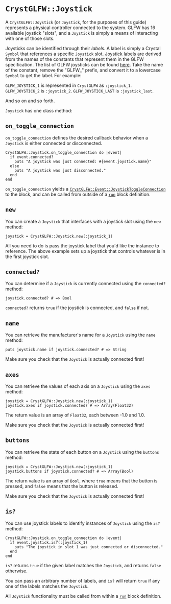 # `CrystGLFW::Joystick`

A `CrystGLFW::Joystick` (or `Joystick`, for the purposes of this guide) represents a physical controller connected to the system. GLFW has 16 available joystick "slots", and a `Joystick` is simply a means of interacting with one of those slots.

Joysticks can be identified through their *labels*. A label is simply a Crystal `Symbol` that references a specific `Joystick` slot. Joystick labels are derived from the names of the constants that represent them in the GLFW specification. The list of GLFW joysticks can be found [here](http://www.glfw.org/docs/latest/group__joysticks.html). Take the name of the constant, remove the "GLFW_" prefix, and convert it to a lowercase `Symbol` to get the label. For example:

`GLFW_JOYSTICK_1` is represented in `CrystGLFW` as `:joystick_1`.
`GLFW_JOYSTICK_2` is `:joystick_2`.
`GLFW_JOYSTICK_LAST` is `:joystick_last`.

And so on and so forth.

`Joystick` has one class method:

## `on_toggle_connection`

`on_toggle_connection` defines the desired callback behavior when a `Joystick` is either connected or disconnected.

```crystal
CrystGLFW::Joystick.on_toggle_connection do |event|
  if event.connected?
    puts "A joystick was just connected: #{event.joystick.name}"
  else
    puts "A joystick was just disconnected."
  end
end
```

`on_toggle_connection` yields a [`CrystGLFW::Event::JoystickToggleConnection`](/deep-dive/events/joysticktoggleconnection.md) to the block, and can be called from outside of a [`run`](/the-run-block.md) block definition.

## `new`

You can create a `Joystick` that interfaces with a joystick slot using the `new` method:

```crystal
joystick = CrystGLFW::Joystick.new(:joystick_1)
```

All you need to do is pass the joystick label that you'd like the instance to reference. The above example sets up a joystick that controls whatever is in the first joystick slot.

## `connected?`

You can determine if a `Joystick` is currently connected using the `connected?` method:

```crystal
joystick.connected? # => Bool
```

`connected?` returns `true` if the joystick is connected, and `false` if not.

## `name`

You can retrieve the manufacturer's name for a `Joystick` using the `name` method:

```crystal
puts joystick.name if joystick.connected? # => String
```

Make sure you check that the `Joystick` is actually connected first!

## `axes`

You can retrieve the values of each axis on a `Joystick` using the `axes` method:

```crystal
joystick = CrystGLFW::Joystick.new(:joystick_1)
joystick.axes if joystick.connected? # => Array(Float32)
```

The return value is an array of `Float32`, each between -1.0 and 1.0.

Make sure you check that the `Joystick` is actually connected first!

## `buttons`

You can retrieve the state of each button on a `Joystick` using the `buttons` method:

```crystal
joystick = CrystGLFW::Joystick.new(:joystick_1)
joystick.buttons if joystick.connected? # => Array(Bool)
```

The return value is an array of `Bool`, where `true` means that the button is pressed, and `false` means that the button is released.

Make sure you check that the `Joystick` is actually connected first!

## `is?`

You can use joystick labels to identify instances of `Joystick` using the `is?` method:

```crystal
CrystGLFW::Joystick.on_toggle_connection do |event|
  if event.joystick.is?(:joystick_1)
    puts "The joystick in slot 1 was just connected or disconnected."
  end
end
```

`is?` returns `true` if the given label matches the `Joystick`, and returns `false` otherwise.

You can pass an arbitrary number of labels, and `is?` will return `true` if any one of the labels matches the `Joystick`.

All `Joystick` functionality must be called from within a [`run`](/the-run-block.md) block definition.